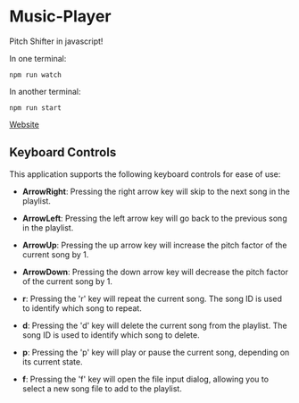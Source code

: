 # Music-Player
Pitch Shifter in javascript!


In one terminal:
```
npm run watch
```

In another terminal:
```
npm run start
```


[Website](https://kennethtrinh.github.io/Music-Player/)


## Keyboard Controls

This application supports the following keyboard controls for ease of use:

- **ArrowRight**: Pressing the right arrow key will skip to the next song in the playlist.

- **ArrowLeft**: Pressing the left arrow key will go back to the previous song in the playlist.

- **ArrowUp**: Pressing the up arrow key will increase the pitch factor of the current song by 1.

- **ArrowDown**: Pressing the down arrow key will decrease the pitch factor of the current song by 1.

- **r**: Pressing the 'r' key will repeat the current song. The song ID is used to identify which song to repeat.

- **d**: Pressing the 'd' key will delete the current song from the playlist. The song ID is used to identify which song to delete.

- **p**: Pressing the 'p' key will play or pause the current song, depending on its current state.

- **f**: Pressing the 'f' key will open the file input dialog, allowing you to select a new song file to add to the playlist.